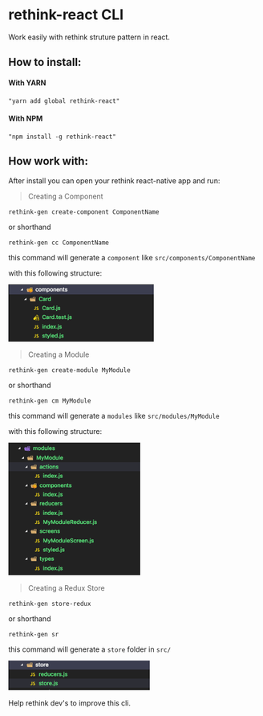 # rethink-react CLI

Work easily with rethink struture pattern in react.

## How to install:

#### With YARN

```
"yarn add global rethink-react"
```

#### With NPM

```
"npm install -g rethink-react"
```

## How work with:

After install you can open your rethink react-native app and run:

> Creating a Component

```
rethink-gen create-component ComponentName
```

or shorthand

```
rethink-gen cc ComponentName
```

this command will generate a `component` like `src/components/ComponentName`

with this following structure:

![Create Component](https://github.com/filiperethink/rethink-react/blob/master/images/ss-create-component.png?raw=true)

> Creating a Module

```
rethink-gen create-module MyModule
```

or shorthand

```
rethink-gen cm MyModule
```

this command will generate a `modules` like `src/modules/MyModule`

with this following structure:

![Create Module](https://github.com/filiperethink/rethink-react/blob/master/images/ss-create-module.png?raw=true)

> Creating a Redux Store

```
rethink-gen store-redux
```

or shorthand

```
rethink-gen sr
```

this command will generate a `store` folder in `src/`

![Create Store](https://github.com/filiperethink/rethink-react/blob/master/images/ss-store-redux.png?raw=true)

Help rethink dev's to improve this cli.
